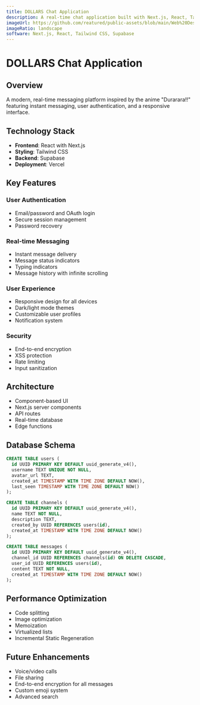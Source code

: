 ```yaml
---
title: DOLLARS Chat Application
description: A real-time chat application built with Next.js, React, Tailwind CSS, and Supabase.
imageUrl: https://github.com/reatured/public-assets/blob/main/Web%20Design/DOLLAR%20Chat%20Room/Dollar-chat-room.png?raw=true
imageRatio: landscape
software: Next.js, React, Tailwind CSS, Supabase
---
```


# DOLLARS Chat Application

## Overview
A modern, real-time messaging platform inspired by the anime "Durarara!!" featuring instant messaging, user authentication, and a responsive interface.

## Technology Stack
- **Frontend**: React with Next.js
- **Styling**: Tailwind CSS
- **Backend**: Supabase
- **Deployment**: Vercel

## Key Features

### User Authentication
- Email/password and OAuth login
- Secure session management
- Password recovery

### Real-time Messaging
- Instant message delivery
- Message status indicators
- Typing indicators
- Message history with infinite scrolling

### User Experience
- Responsive design for all devices
- Dark/light mode themes
- Customizable user profiles
- Notification system

### Security
- End-to-end encryption
- XSS protection
- Rate limiting
- Input sanitization

## Architecture
- Component-based UI
- Next.js server components
- API routes
- Real-time database
- Edge functions

## Database Schema
```sql
CREATE TABLE users (
  id UUID PRIMARY KEY DEFAULT uuid_generate_v4(),
  username TEXT UNIQUE NOT NULL,
  avatar_url TEXT,
  created_at TIMESTAMP WITH TIME ZONE DEFAULT NOW(),
  last_seen TIMESTAMP WITH TIME ZONE DEFAULT NOW()
);

CREATE TABLE channels (
  id UUID PRIMARY KEY DEFAULT uuid_generate_v4(),
  name TEXT NOT NULL,
  description TEXT,
  created_by UUID REFERENCES users(id),
  created_at TIMESTAMP WITH TIME ZONE DEFAULT NOW()
);

CREATE TABLE messages (
  id UUID PRIMARY KEY DEFAULT uuid_generate_v4(),
  channel_id UUID REFERENCES channels(id) ON DELETE CASCADE,
  user_id UUID REFERENCES users(id),
  content TEXT NOT NULL,
  created_at TIMESTAMP WITH TIME ZONE DEFAULT NOW()
);
```

## Performance Optimization
- Code splitting
- Image optimization
- Memoization
- Virtualized lists
- Incremental Static Regeneration

## Future Enhancements
- Voice/video calls
- File sharing
- End-to-end encryption for all messages
- Custom emoji system
- Advanced search

